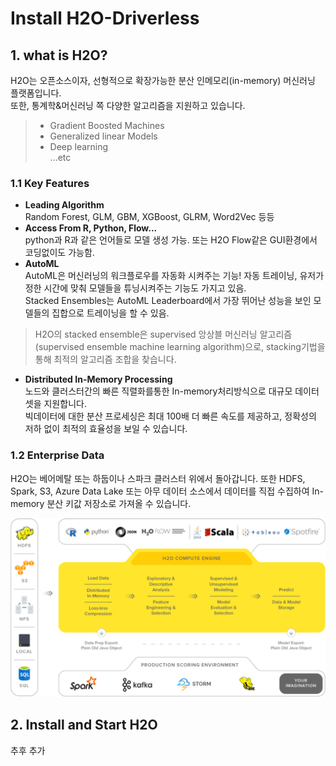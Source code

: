 # Install H2O-Driverless


## 1. what is H2O?
H2O는 오픈소스이자, 선형적으로 확장가능한 분산 인메모리(in-memory) 머신러닝 플랫폼입니다.  
또한, 통계학&머신러닝 쪽 다양한 알고리즘을 지원하고 있습니다.
> * Gradient Boosted Machines
>* Generalized linear Models
>* Deep learning  
>...etc

### 1.1 Key Features
- **Leading Algorithm**  
Random Forest, GLM, GBM, XGBoost, GLRM, Word2Vec 등등 
- **Access From R, Python, Flow...**  
python과 R과 같은 언어들로 모델 생성 가능. 또는 H2O Flow같은 GUI환경에서 코딩없이도 가능함.  
- **AutoML**  
AutoML은 머신러닝의 워크플로우를 자동화 시켜주는 기능! 자동 트레이닝, 유저가 정한 시간에 맞춰 모델들을 튜닝시켜주는 기능도 가지고 있음.  
Stacked Ensembles는 AutoML Leaderboard에서 가장 뛰어난 성능을 보인 모델들의 집합으로 트레이닝을 할 수 있음.
>H2O의 stacked ensemble은 supervised 앙상블 머신러닝 알고리즘(supervised ensemble machine learning algorithm)으로, stacking기법을 통해 최적의 알고리즘 조합을 찾습니다.

- **Distributed In-Memory Processing**  
노드와 클러스터간의 빠른 직렬화를통한 In-memory처리방식으로 대규모 데이터셋을 지원합니다.  
빅데이터에 대한 분산 프로세싱은 최대 100배 더 빠른 속도를 제공하고, 정확성의 저하 없이 최적의 효율성을 보일 수 있습니다.

### 1.2 Enterprise Data
H2O는 베어메탈 또는 하둡이나 스파크 클러스터 위에서 돌아갑니다. 또한 HDFS, Spark, S3, Azure Data Lake 또는 아무 데이터 소스에서 데이터를 직접 수집하여 In-memory 분산 키값 저장소로 가져올 수 있습니다.  

![Alt text](./img/0.png)

## 2. Install and Start H2O
추후 추가